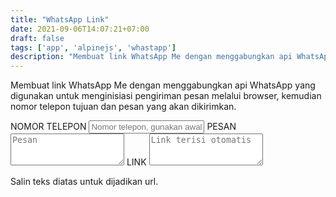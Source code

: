 ```yaml
---
title: "WhatsApp Link"
date: 2021-09-06T14:07:21+07:00
draft: false
tags: ['app', 'alpinejs', 'whastapp']
description: "Membuat link WhatsApp Me dengan menggabungkan api WhatsApp, nomor WhatsApp tujuan, dan pesan."
---
```

Membuat link WhatsApp Me dengan menggabungkan api WhatsApp yang digunakan untuk menginisiasi 
pengiriman pesan melalui browser, kemudian nomor telepon tujuan dan pesan yang akan dikirimkan.

<div id="app" x-data="{ phoneNumber: '', message: '' }">
    <label for="phoneNumber">NOMOR TELEPON</label>
    <input x-model="phoneNumber" type="text" id="phoneNumber" placeholder="Nomor telepon, gunakan awalan +62 untuk indonesia">
    <label for="message">PESAN</label>
    <textarea x-model="message" name="message" id="message" rows="3" placeholder="Pesan"></textarea>
    <label for="link">LINK</label>
    <textarea 
        x-text="
        'https://api.whatsapp.com/send?phone=' + phoneNumber.replace(/[^\d]/g,'') + '&text=' + encodeURI(message)
        " 
        name="link" 
        id="link" 
        rows="3" 
        placeholder="Link terisi otomatis" 
        readonly></textarea>
    <p class="small">Salin teks diatas untuk dijadikan url.</p>
</div>

<script src="//unpkg.com/alpinejs" defer></script>

